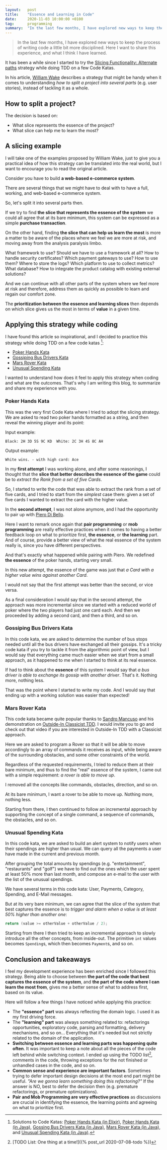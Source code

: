 ```yaml
---
layout:   post
title:    "Essence and Learning in Code"
date:     2020-11-03 10:00:00 +0100
tag:      programming
summary:  "In the last few months, I have explored new ways to keep the process of writing code a little bit more disciplined. Here I want to share this experience, and what I think I have learned."
---
```


> In the last few months, I have explored new ways to keep the process of writing code a little bit more disciplined. Here I want to share this experience, and what I think I have learned.

<!--more-->

It has been a while since I started to try the [Slicing Functionality: Alternate paths](https://xp123.com/articles/slicing-functionality-alternate-paths/) strategy while doing TDD on a few Code Katas.

In his article, [William Wake](https://twitter.com/wwake) describes a strategy that might be handy when it comes to understanding _how to split a project into several parts_ (e.g. user stories), instead of tackling it as a whole.

## How to split a project?

The decision is based on:

- What slice represents the essence of the project?
- What slice can help me to learn the most?

## A slicing example

I will take one of the examples proposed by William Wake, just to give you a practical idea of how this strategy can be translated into the real world, but I want to encourage you to read the original article.

Consider you have to build **a web-based e-commerce system**.

There are several things that we might have to deal with to have a full, working, and web-based e-commerce system.

So, let's split it into several parts then.

If we try to find **the slice that represents the essence of the system** we could all agree that at its bare minimum, this system can be expressed as a simple **purchase transaction**.

On the other hand, finding **the slice that can help us learn the most** is more a matter to be aware of the places where we feel we are more at risk, and moving away from the analysis paralysis limbo.

What framework to use? Should we have to use a framework at all? How to handle security certificates? Which payment gateways to use? How to use them? Where to store the logs? Which platform to use to collect metrics? What database? How to integrate the product catalog with existing external solutions?

And we can continue with all other parts of the system where we feel more at risk and therefore, address them as quickly as possible to learn and regain our comfort zone.

The **prioritization between the essence and learning slices** then depends on which slice gives us the most in terms of **value** in a given time.

## Applying this strategy while coding

I have found this article so inspirational, and I decided to practice this strategy while doing TDD on a few code katas [^1]:

- [Poker Hands Kata](https://codingdojo.org/kata/PokerHands/)
- [Gossiping Bus Drivers Kata](https://kata-log.rocks/gossiping-bus-drivers-kata)
- [Mars Rover Kata](https://kata-log.rocks/mars-rover-kata)
- [Unusual Spending Kata](https://kata-log.rocks/unusual-spending-kata)

I wanted to understand how does it feel to apply this strategy when coding and what are the outcomes. That's why I am writing this blog, to summarize and share my experience with you.

### Poker Hands Kata

This was the very first Code Kata where I tried to adopt the slicing strategy. We are asked to read two poker hands formatted as a string, and then reveal the winning player and its point:

Input example:

```
Black: 2H 3D 5S 9C KD  White: 2C 3H 4S 8C AH
```

Output example:

```
White wins. - with high card: Ace
```

In my **first attempt** I was working alone, and after some reasonings, I thought that the **slice that better describes the essence of the game** could be to _extract the Rank from a set of five Cards_.

So, I started to write the code that was able to extract the rank from a set of five cards, and I tried to start from the _simplest_ case there: given a set of five cards I wanted to extract the card with the higher value.

In the **second attempt**, I was not alone anymore, and I had the opportunity to pair up with [Piero Di Bello](https://twitter.com/pierodibello/).

Here I want to remark once again that **pair programming** or **mob programming** are really effective practices when it comes to having a better feedback loop on what to prioritize first, **the essence**, or **the learning** part. And of course, provide a better view of what the real essence of the system really is, since you have different perspectives.

And that's exactly what happened while pairing with Piero. We redefined **the essence** of the poker hands, starting very small.

In this new attempt, the essence of the game was just that _a Card with a higher value wins against another Card_.

I would not say that the first attempt was better than the second, or vice versa.

As a final consideration I would say that in the second attempt, the approach was more incremental since we started with a reduced world of poker where the two players had just one card each. And then we proceeded by adding a second card, and then a third, and so on.

### Gossiping Bus Drivers Kata

In this code kata, we are asked to determine the number of bus stops needed until all the bus drivers have exchanged all their gossips. It's a tricky code kata if you try to tackle it from the algorithmic point of view, but I would say that everything came much easier when we start from a small approach, as it happened to me when I started to think at its real essence.

If had to think about the **essence** of this system I would say that _a bus driver is able to exchange its gossip with another driver_. That's it. Nothing more, nothing less.

That was the point where I started to write my code. And I would say that ending up with a working solution was easier than expected!

### Mars Rover Kata

This code kata became quite popular thanks to [Sandro Mancuso](https://twitter.com/sandromancuso) and his demonstration on [Outside-In Classicist TDD](https://www.youtube.com/watch?v=24vzFAvOzo0). I would invite you to go and check out that video if you are interested in Outside-In TDD with a Classicist approach.

Here we are asked to program a Rover so that it will be able to move accordingly to an array of commands it receives as input, while being aware of the surrounding obstacles, and some other constraints of the world.

Regardless of the requested requirements, I tried to reduce them at their bare minimum, and thus to find the "real" essence of the system, I came out with a simple requirement: _a rover is able to move up_.

I removed all the concepts like commands, obstacles, direction, and so on.

At its bare minimum, I want a rover to be able to move up. Nothing more, nothing less.

Starting from there, I then continued to follow an incremental approach by supporting the concept of a single command, a sequence of commands, the obstacles, and so on.

### Unusual Spending Kata

In this code kata, we are asked to build an alert system to notify users when their spendings are higher than usual. We can query all the payments a user have made in the current and previous month.

After grouping the total amounts by spendings (e.g. "entertainment", "restaurants" and "golf") we have to find out the ones which the user spent at least 50% more than last month, and compose an e-mail to the user with the list of the unusual spendings.

We have several terms in this code kata: User, Payments, Category, Spending, and E-Mail messages.

But at its very bare minimum, we can agree that the slice of the system that best captures the essence is to _trigger and alarm when a value is at least 50% higher than another one_:

```java
return (value >= otherValue + otherValue / 2);
```

Starting from there I then tried to keep an incremental approach to slowly introduce all the other concepts, from inside-out. The primitive `int` values becomes `Spending`s, which then becomes `Payment`s, and so on.

## Conclusion and takeaways

I feel my development experience has been enriched since I followed this strategy. Being able to choose between **the part of the code that best captures the essence of the system**, and **the part of the code where I can learn the most from**, gives me a better sense of what to address first, based on its value.

Here will follow a few things I have noticed while applying this practice:

- The **"essence" part** was always reflecting the domain logic. I used it as my first driving force.
- The **"learning" part** was always something related to: refactorings opportunities, exploratory code, parsing and formatting, delivery mechanisms, and so on... Everything that it's needed but not strictly related to the domain of the application.
- **Switching between essence and learning parts was happening quite often**. It was important to keep a note about all the pieces of the code left behind while switching context. I ended up using the TODO list[^2], comments in the code, throwing exceptions for the not finished or unhandled cases in the code, and so on.
- **Common sense and experience are important factors**. Sometimes trying to defer important design decisions at the most end part might be useful. _"Are we gonna learn something doing this refactoring?"_ If the answer is NO, best to defer the decision then (e.g. premature refactorings, or premature optimizations).
- **Pair and Mob Programming are very effective practices** as discussions are crucial in identifying the essence, the learning points and agreeing on what to prioritize first.

[^1]: Solutions to Code Katas: [Poker Hands Kata (in Elixir)](https://github.com/joebew42/poker_hands_elixir), [Poker Hands Kata (in Java)](https://github.com/xpepper/poker-hands-kata), [Gossing Bus Drivers Kata (in Java)](https://github.com/joebew42/gossiping-bus-drivers-kata), [Mars Rover Kata (in Java)](https://github.com/joebew42/mars-rover-kata), and [Unusual Spending Kata (in Java)](https://github.com/joebew42/unusual-spending-kata).
[^2]: [TODO List: One thing at a time!]({% post_url 2020-07-08-todo %})
